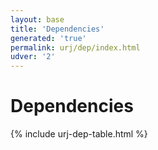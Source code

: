 ```yaml
---
layout: base
title: 'Dependencies'
generated: 'true'
permalink: urj/dep/index.html
udver: '2'
---
```


# Dependencies

{% include urj-dep-table.html %}
